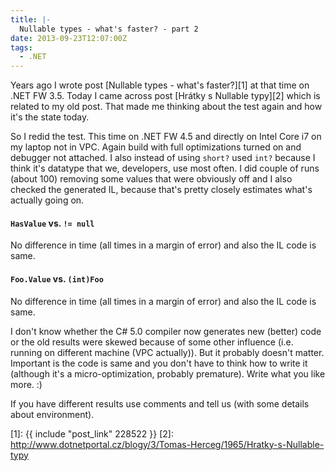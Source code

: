 ```yaml
---
title: |-
  Nullable types - what's faster? - part 2
date: 2013-09-23T12:07:00Z
tags:
  - .NET
---
```

Years ago I wrote post [Nullable types - what's faster?][1] at that time on .NET FW 3.5. Today I came across post [Hrátky s Nullable typy][2] which is related to my old post. That made me thinking about the test again and how it's the state today.

<!-- excerpt -->

So I redid the test. This time on .NET FW 4.5 and directly on Intel Core i7 on my laptop not in VPC. Again build with full optimizations turned on and debugger not attached. I also instead of using `short?` used `int?` because I think it's datatype that we, developers, use most often. I did couple of runs (about 100) removing some values that were obviously off and I also checked the generated IL, because that's pretty closely estimates what's actually going on.

#### `HasValue` vs. `!= null`  

No difference in time (all times in a margin of error) and also the IL code is same.

#### `Foo.Value` vs. `(int)Foo`  

No difference in time (all times in a margin of error) and also the IL code is same.

I don't know whether the C# 5.0 compiler now generates new (better) code or the old results were skewed because of some other influence (i.e. running on different machine (VPC actually)). But it probably doesn't matter. Important is the code is same and you don't have to think how to write it (although it's a micro-optimization, probably premature). Write what you like more. :)

If you have different results use comments and tell us (with some details about environment).

[1]: {{ include "post_link" 228522 }}
[2]: http://www.dotnetportal.cz/blogy/3/Tomas-Herceg/1965/Hratky-s-Nullable-typy